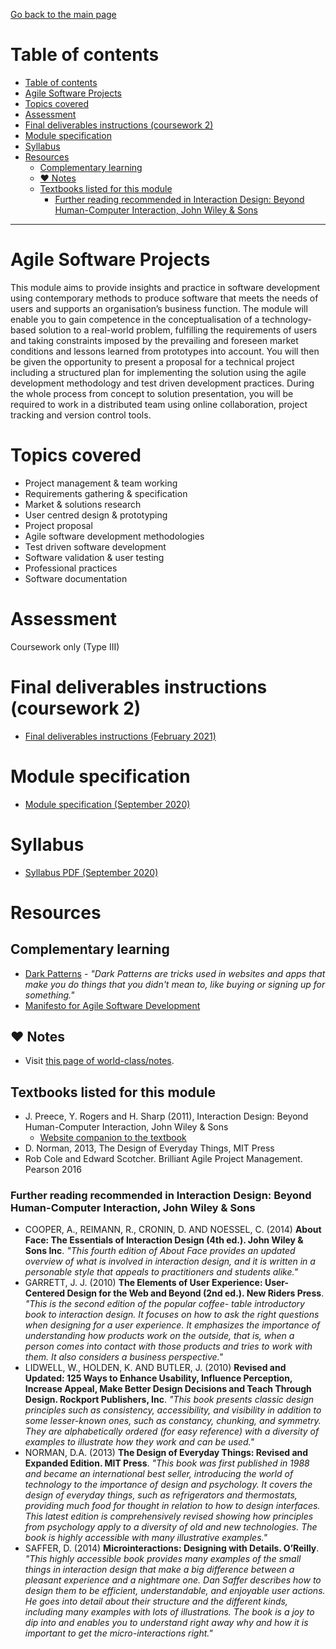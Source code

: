 [Go back to the main page](../../../README.md)

# Table of contents

- [Table of contents](#table-of-contents)
- [Agile Software Projects](#agile-software-projects)
- [Topics covered](#topics-covered)
- [Assessment](#assessment)
- [Final deliverables instructions (coursework 2)](#final-deliverables-instructions-coursework-2)
- [Module specification](#module-specification)
- [Syllabus](#syllabus)
- [Resources](#resources)
  - [Complementary learning](#complementary-learning)
  - [:heart: Notes](#heart-notes)
  - [Textbooks listed for this module](#textbooks-listed-for-this-module)
    - [Further reading recommended in Interaction Design: Beyond Human-Computer Interaction, John Wiley & Sons](#further-reading-recommended-in-interaction-design-beyond-human-computer-interaction-john-wiley--sons)

---

# Agile Software Projects

This module aims to provide insights and practice in software
development using contemporary methods to produce software that meets
the needs of users and supports an organisation’s business function.
The module will enable you to gain competence in the conceptualisation
of a technology-based solution to a real-world problem, fulfilling
the requirements of users and taking constraints imposed by the
prevailing and foreseen market conditions and lessons learned from
prototypes into account. You will then be given the opportunity to
present a proposal for a technical project including a structured plan
for implementing the solution using the agile development methodology
and test driven development practices. During the whole process from
concept to solution presentation, you will be required to work in a
distributed team using online collaboration, project tracking and
version control tools.

# Topics covered

- Project management & team working
- Requirements gathering & specification
- Market & solutions research
- User centred design & prototyping
- Project proposal
- Agile software development methodologies
- Test driven software development
- Software validation & user testing
- Professional practices
- Software documentation

# Assessment

Coursework only (Type III)

# Final deliverables instructions (coursework 2)

- [Final deliverables instructions (February 2021)](https://github.com/world-class/binary-assets/blob/master/modules/cm2020_asp/cm2020_asp_final_deliverables_instructions.pdf)

# Module specification

- [Module specification (September 2020)](https://github.com/world-class/binary-assets/blob/master/modules/module_specification/CM2020_ASP-Module-Spec.pdf)

# Syllabus

- [Syllabus PDF (September 2020)](https://github.com/world-class/binary-assets/blob/master/modules/syllabi/Syllabus_CM2020_ASP.pdf)

# Resources

## Complementary learning

- [Dark Patterns](https://darkpatterns.org/) - _"Dark Patterns are tricks used in websites and apps that make you do things that you didn't mean to, like buying or signing up for something."_
- [Manifesto for Agile Software Development](https://agilemanifesto.org/)

## :heart: Notes

- Visit [this page of world-class/notes](https://github.com/world-class/notes/tree/master/level-5/agile-software-projects).

## Textbooks listed for this module

- J. Preece, Y. Rogers and H. Sharp (2011), Interaction Design: Beyond Human-Computer Interaction, John Wiley & Sons
  - [Website companion to the textbook](http://www.id-book.com/)
- D. Norman, 2013, The Design of Everyday Things, MIT Press
- Rob Cole and Edward Scotcher. Brilliant Agile Project Management. Pearson 2016

### Further reading recommended in Interaction Design: Beyond Human-Computer Interaction, John Wiley & Sons

- COOPER, A., REIMANN, R., CRONIN, D. AND NOESSEL, C. (2014) **About Face: The Essentials of Interaction Design (4th ed.). John Wiley & Sons Inc**. _"This fourth edition of About Face provides an updated overview of what is involved in interaction design, and it is written in a personable style that appeals to practitioners and students alike."_
- GARRETT, J. J. (2010) **The Elements of User Experience: User-Centered Design for the Web and Beyond (2nd ed.). New Riders Press**. _"This is the second edition of the popular coffee- table introductory book to interaction design. It focuses on how to ask the right questions when designing for a user experience. It emphasizes the importance of understanding how products work on the outside, that is, when a person comes into contact with those products and tries to work with them. It also considers a business perspective."_
- LIDWELL, W., HOLDEN, K. AND BUTLER, J. (2010) **Revised and Updated: 125 Ways to Enhance Usability, Influence Perception, Increase Appeal, Make Better Design Decisions and Teach Through Design. Rockport Publishers, Inc**. _"This book presents classic design principles such as consistency, accessibility, and visibility in addition to some lesser-known ones, such as constancy, chunking, and symmetry. They are alphabetically ordered (for easy reference) with a diversity of examples to illustrate how they work and can be used."_
- NORMAN, D.A. (2013) **The Design of Everyday Things: Revised and Expanded Edition. MIT Press**. _"This book was first published in 1988 and became an international best seller, introducing the world of technology to the importance of design and psychology. It covers the design of everyday things, such as refrigerators and thermostats, providing much food for thought in relation to how to design interfaces. This latest edition is comprehensively revised showing how principles from psychology apply to a diversity of old and new technologies. The book is highly accessible with many illustrative examples."_
- SAFFER, D. (2014) **Microinteractions: Designing with Details. O’Reilly**. _"This highly accessible book provides many examples of the small things in interaction design that make a big difference between a pleasant experience and a nightmare one. Dan Saffer describes how to design them to be efficient, understandable, and enjoyable user actions. He goes into detail about their structure and the different kinds, including many examples with lots of illustrations. The book is a joy to dip into and enables you to understand right away why and how it is important to get the micro-interactions right."_
